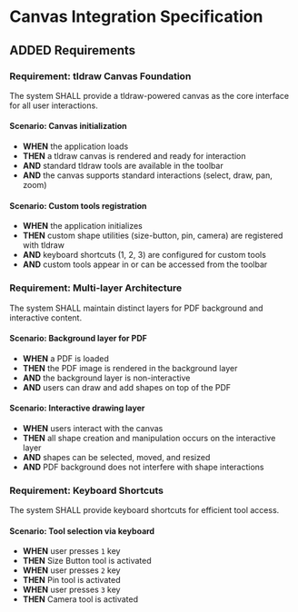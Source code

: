 # Canvas Integration Specification

## ADDED Requirements

### Requirement: tldraw Canvas Foundation
The system SHALL provide a tldraw-powered canvas as the core interface for all user interactions.

#### Scenario: Canvas initialization
- **WHEN** the application loads
- **THEN** a tldraw canvas is rendered and ready for interaction
- **AND** standard tldraw tools are available in the toolbar
- **AND** the canvas supports standard interactions (select, draw, pan, zoom)

#### Scenario: Custom tools registration
- **WHEN** the application initializes
- **THEN** custom shape utilities (size-button, pin, camera) are registered with tldraw
- **AND** keyboard shortcuts (1, 2, 3) are configured for custom tools
- **AND** custom tools appear in or can be accessed from the toolbar

### Requirement: Multi-layer Architecture
The system SHALL maintain distinct layers for PDF background and interactive content.

#### Scenario: Background layer for PDF
- **WHEN** a PDF is loaded
- **THEN** the PDF image is rendered in the background layer
- **AND** the background layer is non-interactive
- **AND** users can draw and add shapes on top of the PDF

#### Scenario: Interactive drawing layer
- **WHEN** users interact with the canvas
- **THEN** all shape creation and manipulation occurs on the interactive layer
- **AND** shapes can be selected, moved, and resized
- **AND** PDF background does not interfere with shape interactions

### Requirement: Keyboard Shortcuts
The system SHALL provide keyboard shortcuts for efficient tool access.

#### Scenario: Tool selection via keyboard
- **WHEN** user presses `1` key
- **THEN** Size Button tool is activated
- **WHEN** user presses `2` key
- **THEN** Pin tool is activated
- **WHEN** user presses `3` key
- **THEN** Camera tool is activated
